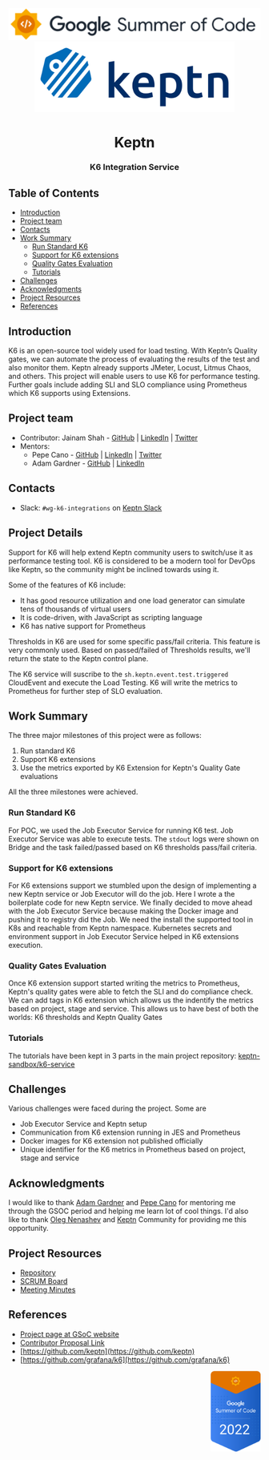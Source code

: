 <div align="center">
<img src="https://raw.githubusercontent.com/iamrajiv/GSoC-2022/main/assets/gsoc-2022-1.svg" height="auto" width="600" />
<br />
<img src="https://raw.githubusercontent.com/iamrajiv/GSoC-2022/main/assets/gsoc-2022-2.svg" height= "auto" width="400" />
<br />
<h1>Keptn</h1>
<h3>
K6 Integration Service
</h3>
</div>

## Table of Contents

- [Introduction](#introduction)
- [Project team](#project-team)
- [Contacts](#contacts)
- [Work Summary](#work-summary)
  - [Run Standard K6](#run-standard-k6)
  - [Support for K6 extensions](#support-for-k6-extensions)
  - [Quality Gates Evaluation](#quality-gates-Evaluation)
  - [Tutorials](#tutorials)
- [Challenges](#challenges)
- [Acknowledgments](#acknowledgments)
- [Project Resources](#project-resources)
- [References](#references)
## Introduction

K6 is an open-source tool widely used for load testing.
With Keptn’s Quality gates, we can automate the process of evaluating the results of the test and also monitor them.
Keptn already supports JMeter, Locust, Litmus Chaos, and others.
This project will enable users to use K6 for performance testing.
Further goals include adding SLI and SLO compliance using Prometheus which K6 supports using Extensions.

## Project team

<!-- TODO: add GitHub and social media links here -->

- Contributor: Jainam Shah - [GitHub](https://github.com/jainammm/) | [LinkedIn](https://www.linkedin.com/in/jainammm/) | [Twitter](https://twitter.com/jvenommm)
- Mentors:
  - Pepe Cano - [GitHub](https://github.com/ppcano/) | [LinkedIn](https://www.linkedin.com/in/ppcano/) | [Twitter](https://twitter.com/ppcano_)
  - Adam Gardner - [GitHub](https://github.com/agardnerit/) | [LinkedIn](https://www.linkedin.com/in/agardner1/)

## Contacts

- Slack: `#wg-k6-integrations` on [Keptn Slack](https://keptn.sh/community/#slack)

## Project Details

Support for K6 will help extend Keptn community users to switch/use it as performance testing tool. 
K6 is considered to be a modern tool for DevOps like Keptn, so the community might be inclined towards using it. 

Some of the features of K6 include: 
* It has good resource utilization and one load generator can simulate tens of thousands of virtual users
* It is code-driven, with JavaScript as scripting language
* K6 has native support for Prometheus

Thresholds in K6 are used for some specific pass/fail criteria. This feature is very commonly used. Based on passed/failed of Thresholds results, we'll return the state to the Keptn control plane.

The K6 service will suscribe to the `sh.keptn.event.test.triggered` CloudEvent and execute the Load Testing. K6 will write the metrics to Prometheus for further step of SLO evaluation.

## Work Summary

The three major milestones of this project were as follows: 
1. Run standard K6
2. Support K6 extensions
3. Use the metrics exported by K6 Extension for Keptn's Quality Gate evaluations

All the three milestones were achieved. 

### Run Standard K6

For POC, we used the Job Executor Service for running K6 test. Job Executor Service was able to execute tests. The `stdout` logs were shown on Bridge and the task failed/passed based on K6 thresholds pass/fail criteria.

### Support for K6 extensions

For K6 extensions support we stumbled upon the design of implementing a new Keptn service or Job Executor will do the job. Here I wrote a the boilerplate code for new Keptn service. We finally decided to move ahead with the Job Executor Service because making the Docker image and pushing it to registry did the Job. We need the install the supported tool in K8s and reachable from Keptn namespace. Kubernetes secrets and environment support in Job Executor Service helped in K6 extensions execution.

### Quality Gates Evaluation

Once K6 extension support started writing the metrics to Prometheus, Keptn's quality gates were able to fetch the SLI and do compliance check. We can add tags in K6 extension which allows us the indentify the metrics based on project, stage and service. This allows us to have best of both the worlds: K6 thresholds and Keptn Quality Gates

### Tutorials

The tutorials have been kept in 3 parts in the main project repository: [keptn-sandbox/k6-service](https://github.com/keptn-sandbox/k6-service)

## Challenges

Various challenges were faced during the project. Some are
* Job Executor Service and Keptn setup
* Communication from K6 extension running in JES and Prometheus
* Docker images for K6 extension not published officially
* Unique identifier for the K6 metrics in Prometheus based on project, stage and service

## Acknowledgments

I would like to thank [Adam Gardner](https://github.com/agardnerit/) and [Pepe Cano](https://github.com/ppcano/) for mentoring me through the GSOC period and helping me learn lot of cool things. I'd also like to thank [Oleg Nenashev](https://github.com/oleg-nenashev) and [Keptn](https://github.com/keptn/keptn) Community for providing me this opportunity. 


## Project Resources

* [Repository](https://github.com/keptn-sandbox/k6-service)
* [SCRUM Board](https://github.com/keptn-sandbox/k6-service/projects/1)
* [Meeting Minutes](https://docs.google.com/document/d/1A3gbtQ6-YOTpO3v_ltBgHWTODFt93zByHXWVJ6r0jcg/edit?usp=sharing)

<!-- * Meeting Schedule [No Longer Scheduled]
  * Every Thursday @ 8:30 UTC
  * [Zoom Link](https://dynatrace.zoom.us/j/96378132758?pwd=Z0NRbXhxNlJiSjRqMkd5cmlLWEJMUT09) -->

## References

* [Project page at GSoC website](https://summerofcode.withgoogle.com/programs/2022/projects/0xICJhw8)
* [Contributor Proposal Link](https://docs.google.com/document/d/1wG8Mobj5Hpa6x82KN7VdXqDwC_kBEHes/edit?usp=sharing&ouid=110707808117776486784&rtpof=true&sd=true)
* [https://github.com/keptn](https://github.com/keptn)
* [https://github.com/grafana/k6](https://github.com/grafana/k6)



<div align="right">
<img src="https://raw.githubusercontent.com/iamrajiv/GSoC-2022/main/assets/gsoc-2022-3.svg" height="auto" width="100" />
</div>